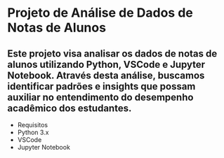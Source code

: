# Projeto de Análise de Dados de Notas de Alunos
## Este projeto visa analisar os dados de notas de alunos utilizando Python, VSCode e Jupyter Notebook. Através desta análise, buscamos identificar padrões e insights que possam auxiliar no entendimento do desempenho acadêmico dos estudantes.

* Requisitos
* Python 3.x
* VSCode
* Jupyter Notebook
